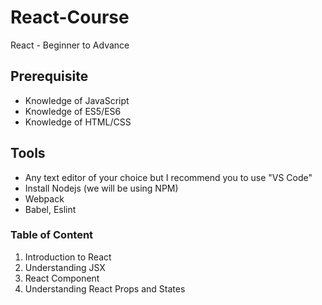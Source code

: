 # React-Course
React - Beginner to Advance

## Prerequisite

- Knowledge of JavaScript
- Knowledge of ES5/ES6
- Knowledge of HTML/CSS

## Tools
- Any text editor of your choice but I recommend you to use "VS Code"
- Install Nodejs (we will be using NPM)
- Webpack
- Babel, Eslint

### Table of Content
1. Introduction to React
2. Understanding JSX
3. React Component
4. Understanding React Props and States
